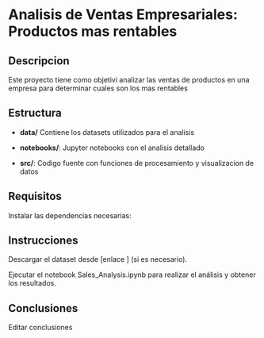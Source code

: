 # Analisis de Ventas Empresariales: Productos mas rentables

## Descripcion

Este proyecto tiene como objetivi analizar las ventas de productos en una empresa para determinar cuales son los mas rentables


## Estructura

- **data/** Contiene los datasets utilizados para el analisis

- **notebooks/**: Jupyter notebooks con el analisis detallado

- **src/**: Codigo fuente con funciones de procesamiento y visualizacion de datos

## Requisitos

Instalar las dependencias necesarias:

## Instrucciones 

Descargar el dataset desde [enlace ] (si es necesario).

Ejecutar el notebook Sales_Analysis.ipynb para realizar el análisis y obtener los resultados. 

## Conclusiones

Editar conclusiones
